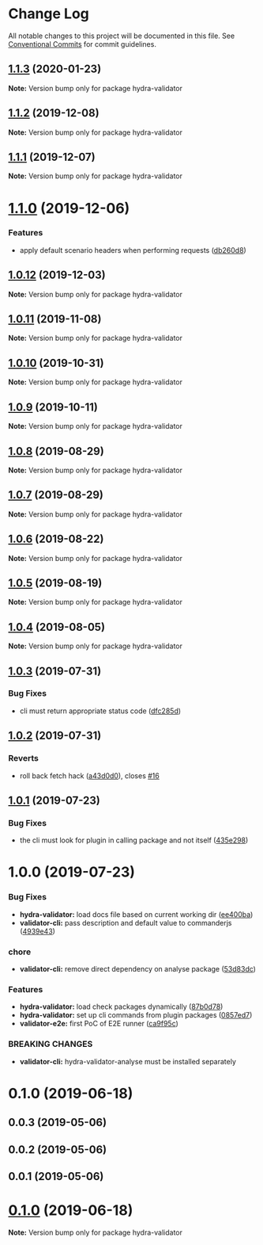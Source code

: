 # Change Log

All notable changes to this project will be documented in this file.
See [Conventional Commits](https://conventionalcommits.org) for commit guidelines.

## [1.1.3](https://github.com/hypermedia-app/hydra-validator/compare/hydra-validator@1.1.2...hydra-validator@1.1.3) (2020-01-23)

**Note:** Version bump only for package hydra-validator





## [1.1.2](https://github.com/hypermedia-app/hydra-validator/compare/hydra-validator@1.1.1...hydra-validator@1.1.2) (2019-12-08)

**Note:** Version bump only for package hydra-validator





## [1.1.1](https://github.com/hypermedia-app/hydra-validator/compare/hydra-validator@1.1.0...hydra-validator@1.1.1) (2019-12-07)

**Note:** Version bump only for package hydra-validator





# [1.1.0](https://github.com/hypermedia-app/hydra-validator/compare/hydra-validator@1.0.12...hydra-validator@1.1.0) (2019-12-06)


### Features

* apply default scenario headers when performing requests ([db260d8](https://github.com/hypermedia-app/hydra-validator/commit/db260d8))





## [1.0.12](https://github.com/hypermedia-app/hydra-validator/compare/hydra-validator@1.0.11...hydra-validator@1.0.12) (2019-12-03)

**Note:** Version bump only for package hydra-validator





## [1.0.11](https://github.com/hypermedia-app/hydra-validator/compare/hydra-validator@1.0.10...hydra-validator@1.0.11) (2019-11-08)

**Note:** Version bump only for package hydra-validator





## [1.0.10](https://github.com/hypermedia-app/hydra-validator/compare/hydra-validator@1.0.9...hydra-validator@1.0.10) (2019-10-31)

**Note:** Version bump only for package hydra-validator





## [1.0.9](https://github.com/hypermedia-app/hydra-validator/compare/hydra-validator@1.0.8...hydra-validator@1.0.9) (2019-10-11)

**Note:** Version bump only for package hydra-validator





## [1.0.8](https://github.com/hypermedia-app/hydra-validator/compare/hydra-validator@1.0.7...hydra-validator@1.0.8) (2019-08-29)

**Note:** Version bump only for package hydra-validator





## [1.0.7](https://github.com/hypermedia-app/hydra-validator/compare/hydra-validator@1.0.6...hydra-validator@1.0.7) (2019-08-29)

**Note:** Version bump only for package hydra-validator





## [1.0.6](https://github.com/hypermedia-app/hydra-validator/compare/hydra-validator@1.0.5...hydra-validator@1.0.6) (2019-08-22)

**Note:** Version bump only for package hydra-validator





## [1.0.5](https://github.com/hypermedia-app/hydra-validator/compare/hydra-validator@1.0.4...hydra-validator@1.0.5) (2019-08-19)

**Note:** Version bump only for package hydra-validator





## [1.0.4](https://github.com/hypermedia-app/hydra-validator/compare/hydra-validator@1.0.3...hydra-validator@1.0.4) (2019-08-05)

**Note:** Version bump only for package hydra-validator





## [1.0.3](https://github.com/hypermedia-app/hydra-validator/compare/hydra-validator@1.0.2...hydra-validator@1.0.3) (2019-07-31)


### Bug Fixes

* cli must return appropriate status code ([dfc285d](https://github.com/hypermedia-app/hydra-validator/commit/dfc285d))





## [1.0.2](https://github.com/hypermedia-app/hydra-validator/compare/hydra-validator@1.0.1...hydra-validator@1.0.2) (2019-07-31)


### Reverts

* roll back fetch hack ([a43d0d0](https://github.com/hypermedia-app/hydra-validator/commit/a43d0d0)), closes [#16](https://github.com/hypermedia-app/hydra-validator/issues/16)





## [1.0.1](https://github.com/hypermedia-app/hydra-validator/compare/hydra-validator@1.0.0...hydra-validator@1.0.1) (2019-07-23)


### Bug Fixes

* the cli must look for plugin in calling package and not itself ([435e298](https://github.com/hypermedia-app/hydra-validator/commit/435e298))





# 1.0.0 (2019-07-23)


### Bug Fixes

* **hydra-validator:** load docs file based on current working dir ([ee400ba](https://github.com/hypermedia-app/hydra-validator/commit/ee400ba))
* **validator-cli:** pass description and default value to commanderjs ([4939e43](https://github.com/hypermedia-app/hydra-validator/commit/4939e43))


### chore

* **validator-cli:** remove direct dependency on analyse package ([53d83dc](https://github.com/hypermedia-app/hydra-validator/commit/53d83dc))


### Features

* **hydra-validator:** load check packages dynamically ([87b0d78](https://github.com/hypermedia-app/hydra-validator/commit/87b0d78))
* **hydra-validator:** set up cli commands from plugin packages ([0857ed7](https://github.com/hypermedia-app/hydra-validator/commit/0857ed7))
* **validator-e2e:** first PoC of E2E runner ([ca9f95c](https://github.com/hypermedia-app/hydra-validator/commit/ca9f95c))


### BREAKING CHANGES

* **validator-cli:** hydra-validator-analyse must be installed separately



# 0.1.0 (2019-06-18)



## 0.0.3 (2019-05-06)



## 0.0.2 (2019-05-06)



## 0.0.1 (2019-05-06)





# [0.1.0](https://github.com/hypermedia-app/hydra-validator/compare/v0.0.3...v0.1.0) (2019-06-18)

**Note:** Version bump only for package hydra-validator
